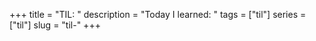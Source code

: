 +++
title = "TIL: "
description = "Today I learned: "
tags = ["til"]
series = ["til"]
slug = "til-"
+++
